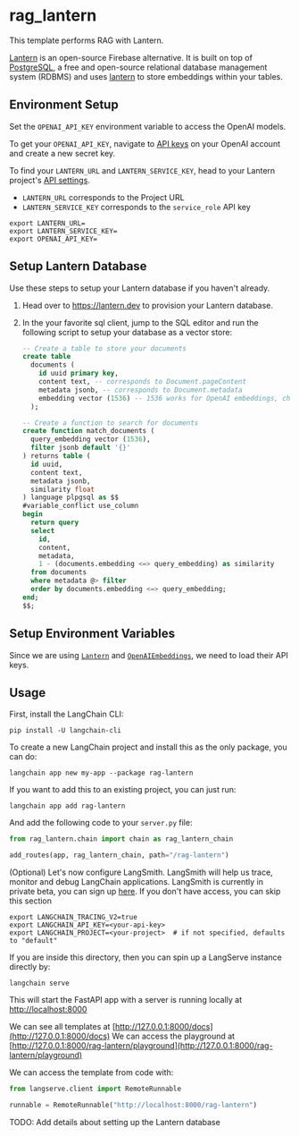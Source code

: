 
# rag_lantern

This template performs RAG with Lantern.

[Lantern](https://lantern.dev/docs) is an open-source Firebase alternative. It is built on top of [PostgreSQL](https://en.wikipedia.org/wiki/PostgreSQL), a free and open-source relational database management system (RDBMS) and uses [lantern](https://github.com/lanterndata/lantern) to store embeddings within your tables.
## Environment Setup

Set the `OPENAI_API_KEY` environment variable to access the OpenAI models.

To get your `OPENAI_API_KEY`, navigate to [API keys](https://platform.openai.com/account/api-keys) on your OpenAI account and create a new secret key.

To find your `LANTERN_URL` and `LANTERN_SERVICE_KEY`, head to your Lantern project's [API settings](https://lantern.dev/dashboard/project/_/settings/api). 

- `LANTERN_URL` corresponds to the Project URL
- `LANTERN_SERVICE_KEY` corresponds to the `service_role` API key


```shell
export LANTERN_URL=
export LANTERN_SERVICE_KEY=
export OPENAI_API_KEY=
```

## Setup Lantern Database

Use these steps to setup your Lantern database if you haven't already.

1. Head over to https://lantern.dev to provision your Lantern database.
2. In the your favorite sql client, jump to the SQL editor and run the following script to setup your database as a vector store:

   ```sql
   -- Create a table to store your documents
   create table
     documents (
       id uuid primary key,
       content text, -- corresponds to Document.pageContent
       metadata jsonb, -- corresponds to Document.metadata
       embedding vector (1536) -- 1536 works for OpenAI embeddings, change as needed
     );

   -- Create a function to search for documents
   create function match_documents (
     query_embedding vector (1536),
     filter jsonb default '{}'
   ) returns table (
     id uuid,
     content text,
     metadata jsonb,
     similarity float
   ) language plpgsql as $$
   #variable_conflict use_column
   begin
     return query
     select
       id,
       content,
       metadata,
       1 - (documents.embedding <=> query_embedding) as similarity
     from documents
     where metadata @> filter
     order by documents.embedding <=> query_embedding;
   end;
   $$;
   ```

## Setup Environment Variables

Since we are using [`Lantern`](https://python.langchain.com/docs/integrations/vectorstores/lantern) and [`OpenAIEmbeddings`](https://python.langchain.com/docs/integrations/text_embedding/openai), we need to load their API keys.

## Usage

First, install the LangChain CLI:

```shell
pip install -U langchain-cli
```

To create a new LangChain project and install this as the only package, you can do:

```shell
langchain app new my-app --package rag-lantern
```

If you want to add this to an existing project, you can just run:

```shell
langchain app add rag-lantern
```

And add the following code to your `server.py` file:

```python
from rag_lantern.chain import chain as rag_lantern_chain

add_routes(app, rag_lantern_chain, path="/rag-lantern")
```

(Optional) Let's now configure LangSmith. 
LangSmith will help us trace, monitor and debug LangChain applications. 
LangSmith is currently in private beta, you can sign up [here](https://smith.langchain.com/). 
If you don't have access, you can skip this section

```shell
export LANGCHAIN_TRACING_V2=true
export LANGCHAIN_API_KEY=<your-api-key>
export LANGCHAIN_PROJECT=<your-project>  # if not specified, defaults to "default"
```

If you are inside this directory, then you can spin up a LangServe instance directly by:

```shell
langchain serve
```

This will start the FastAPI app with a server is running locally at 
[http://localhost:8000](http://localhost:8000)

We can see all templates at [http://127.0.0.1:8000/docs](http://127.0.0.1:8000/docs)
We can access the playground at [http://127.0.0.1:8000/rag-lantern/playground](http://127.0.0.1:8000/rag-lantern/playground)  

We can access the template from code with:

```python
from langserve.client import RemoteRunnable

runnable = RemoteRunnable("http://localhost:8000/rag-lantern")
```

TODO: Add details about setting up the Lantern database